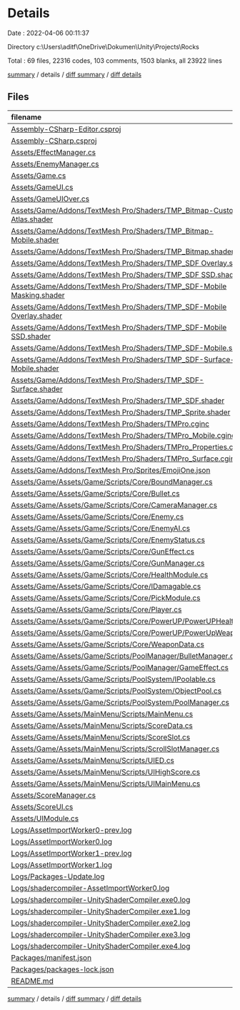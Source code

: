 # Details

Date : 2022-04-06 00:11:37

Directory c:\Users\aditf\OneDrive\Dokumen\Unity\Projects\Rocks

Total : 69 files,  22316 codes, 103 comments, 1503 blanks, all 23922 lines

[summary](results.md) / details / [diff summary](diff.md) / [diff details](diff-details.md)

## Files
| filename | language | code | comment | blank | total |
| :--- | :--- | ---: | ---: | ---: | ---: |
| [Assembly-CSharp-Editor.csproj](/Assembly-CSharp-Editor.csproj) | XML | 714 | 7 | 1 | 722 |
| [Assembly-CSharp.csproj](/Assembly-CSharp.csproj) | XML | 750 | 7 | 1 | 758 |
| [Assets/EffectManager.cs](/Assets/EffectManager.cs) | C# | 62 | 1 | 17 | 80 |
| [Assets/EnemyManager.cs](/Assets/EnemyManager.cs) | C# | 48 | 0 | 13 | 61 |
| [Assets/Game.cs](/Assets/Game.cs) | C# | 8 | 0 | 2 | 10 |
| [Assets/GameUI.cs](/Assets/GameUI.cs) | C# | 19 | 0 | 3 | 22 |
| [Assets/GameUIOver.cs](/Assets/GameUIOver.cs) | C# | 12 | 2 | 5 | 19 |
| [Assets/Game/Addons/TextMesh Pro/Shaders/TMP_Bitmap-Custom-Atlas.shader](/Assets/Game/Addons/TextMesh%20Pro/Shaders/TMP_Bitmap-Custom-Atlas.shader) | ShaderLab | 109 | 2 | 33 | 144 |
| [Assets/Game/Addons/TextMesh Pro/Shaders/TMP_Bitmap-Mobile.shader](/Assets/Game/Addons/TextMesh%20Pro/Shaders/TMP_Bitmap-Mobile.shader) | ShaderLab | 112 | 3 | 31 | 146 |
| [Assets/Game/Addons/TextMesh Pro/Shaders/TMP_Bitmap.shader](/Assets/Game/Addons/TextMesh%20Pro/Shaders/TMP_Bitmap.shader) | ShaderLab | 109 | 2 | 33 | 144 |
| [Assets/Game/Addons/TextMesh Pro/Shaders/TMP_SDF Overlay.shader](/Assets/Game/Addons/TextMesh%20Pro/Shaders/TMP_SDF%20Overlay.shader) | ShaderLab | 243 | 4 | 71 | 318 |
| [Assets/Game/Addons/TextMesh Pro/Shaders/TMP_SDF SSD.shader](/Assets/Game/Addons/TextMesh%20Pro/Shaders/TMP_SDF%20SSD.shader) | ShaderLab | 241 | 4 | 66 | 311 |
| [Assets/Game/Addons/TextMesh Pro/Shaders/TMP_SDF-Mobile Masking.shader](/Assets/Game/Addons/TextMesh%20Pro/Shaders/TMP_SDF-Mobile%20Masking.shader) | ShaderLab | 188 | 10 | 50 | 248 |
| [Assets/Game/Addons/TextMesh Pro/Shaders/TMP_SDF-Mobile Overlay.shader](/Assets/Game/Addons/TextMesh%20Pro/Shaders/TMP_SDF-Mobile%20Overlay.shader) | ShaderLab | 183 | 8 | 50 | 241 |
| [Assets/Game/Addons/TextMesh Pro/Shaders/TMP_SDF-Mobile SSD.shader](/Assets/Game/Addons/TextMesh%20Pro/Shaders/TMP_SDF-Mobile%20SSD.shader) | ShaderLab | 82 | 4 | 21 | 107 |
| [Assets/Game/Addons/TextMesh Pro/Shaders/TMP_SDF-Mobile.shader](/Assets/Game/Addons/TextMesh%20Pro/Shaders/TMP_SDF-Mobile.shader) | ShaderLab | 183 | 8 | 50 | 241 |
| [Assets/Game/Addons/TextMesh Pro/Shaders/TMP_SDF-Surface-Mobile.shader](/Assets/Game/Addons/TextMesh%20Pro/Shaders/TMP_SDF-Surface-Mobile.shader) | ShaderLab | 103 | 8 | 28 | 139 |
| [Assets/Game/Addons/TextMesh Pro/Shaders/TMP_SDF-Surface.shader](/Assets/Game/Addons/TextMesh%20Pro/Shaders/TMP_SDF-Surface.shader) | ShaderLab | 122 | 4 | 33 | 159 |
| [Assets/Game/Addons/TextMesh Pro/Shaders/TMP_SDF.shader](/Assets/Game/Addons/TextMesh%20Pro/Shaders/TMP_SDF.shader) | ShaderLab | 243 | 4 | 71 | 318 |
| [Assets/Game/Addons/TextMesh Pro/Shaders/TMP_Sprite.shader](/Assets/Game/Addons/TextMesh%20Pro/Shaders/TMP_Sprite.shader) | ShaderLab | 97 | 0 | 20 | 117 |
| [Assets/Game/Addons/TextMesh Pro/Shaders/TMPro.cginc](/Assets/Game/Addons/TextMesh%20Pro/Shaders/TMPro.cginc) | HLSL | 63 | 2 | 20 | 85 |
| [Assets/Game/Addons/TextMesh Pro/Shaders/TMPro_Mobile.cginc](/Assets/Game/Addons/TextMesh%20Pro/Shaders/TMPro_Mobile.cginc) | HLSL | 122 | 2 | 34 | 158 |
| [Assets/Game/Addons/TextMesh Pro/Shaders/TMPro_Properties.cginc](/Assets/Game/Addons/TextMesh%20Pro/Shaders/TMPro_Properties.cginc) | HLSL | 62 | 10 | 14 | 86 |
| [Assets/Game/Addons/TextMesh Pro/Shaders/TMPro_Surface.cginc](/Assets/Game/Addons/TextMesh%20Pro/Shaders/TMPro_Surface.cginc) | HLSL | 76 | 7 | 19 | 102 |
| [Assets/Game/Addons/TextMesh Pro/Sprites/EmojiOne.json](/Assets/Game/Addons/TextMesh%20Pro/Sprites/EmojiOne.json) | JSON | 155 | 0 | 2 | 157 |
| [Assets/Game/Assets/Game/Scripts/Core/BoundManager.cs](/Assets/Game/Assets/Game/Scripts/Core/BoundManager.cs) | C# | 39 | 0 | 12 | 51 |
| [Assets/Game/Assets/Game/Scripts/Core/Bullet.cs](/Assets/Game/Assets/Game/Scripts/Core/Bullet.cs) | C# | 59 | 0 | 15 | 74 |
| [Assets/Game/Assets/Game/Scripts/Core/CameraManager.cs](/Assets/Game/Assets/Game/Scripts/Core/CameraManager.cs) | C# | 14 | 0 | 7 | 21 |
| [Assets/Game/Assets/Game/Scripts/Core/Enemy.cs](/Assets/Game/Assets/Game/Scripts/Core/Enemy.cs) | C# | 39 | 0 | 10 | 49 |
| [Assets/Game/Assets/Game/Scripts/Core/EnemyAI.cs](/Assets/Game/Assets/Game/Scripts/Core/EnemyAI.cs) | C# | 94 | 0 | 28 | 122 |
| [Assets/Game/Assets/Game/Scripts/Core/EnemyStatus.cs](/Assets/Game/Assets/Game/Scripts/Core/EnemyStatus.cs) | C# | 15 | 0 | 2 | 17 |
| [Assets/Game/Assets/Game/Scripts/Core/GunEffect.cs](/Assets/Game/Assets/Game/Scripts/Core/GunEffect.cs) | C# | 15 | 0 | 5 | 20 |
| [Assets/Game/Assets/Game/Scripts/Core/GunManager.cs](/Assets/Game/Assets/Game/Scripts/Core/GunManager.cs) | C# | 76 | 0 | 33 | 109 |
| [Assets/Game/Assets/Game/Scripts/Core/HealthModule.cs](/Assets/Game/Assets/Game/Scripts/Core/HealthModule.cs) | C# | 20 | 0 | 3 | 23 |
| [Assets/Game/Assets/Game/Scripts/Core/IDamagable.cs](/Assets/Game/Assets/Game/Scripts/Core/IDamagable.cs) | C# | 7 | 0 | 2 | 9 |
| [Assets/Game/Assets/Game/Scripts/Core/PickModule.cs](/Assets/Game/Assets/Game/Scripts/Core/PickModule.cs) | C# | 20 | 0 | 3 | 23 |
| [Assets/Game/Assets/Game/Scripts/Core/Player.cs](/Assets/Game/Assets/Game/Scripts/Core/Player.cs) | C# | 48 | 1 | 9 | 58 |
| [Assets/Game/Assets/Game/Scripts/Core/PowerUP/PowerUPHealth.cs](/Assets/Game/Assets/Game/Scripts/Core/PowerUP/PowerUPHealth.cs) | C# | 16 | 0 | 4 | 20 |
| [Assets/Game/Assets/Game/Scripts/Core/PowerUP/PowerUpWeapon.cs](/Assets/Game/Assets/Game/Scripts/Core/PowerUP/PowerUpWeapon.cs) | C# | 15 | 1 | 5 | 21 |
| [Assets/Game/Assets/Game/Scripts/Core/WeaponData.cs](/Assets/Game/Assets/Game/Scripts/Core/WeaponData.cs) | C# | 27 | 0 | 6 | 33 |
| [Assets/Game/Assets/Game/Scripts/PoolManager/BulletManager.cs](/Assets/Game/Assets/Game/Scripts/PoolManager/BulletManager.cs) | C# | 45 | 0 | 8 | 53 |
| [Assets/Game/Assets/Game/Scripts/PoolManager/GameEffect.cs](/Assets/Game/Assets/Game/Scripts/PoolManager/GameEffect.cs) | C# | 19 | 0 | 4 | 23 |
| [Assets/Game/Assets/Game/Scripts/PoolSystem/IPoolable.cs](/Assets/Game/Assets/Game/Scripts/PoolSystem/IPoolable.cs) | C# | 10 | 0 | 2 | 12 |
| [Assets/Game/Assets/Game/Scripts/PoolSystem/ObjectPool.cs](/Assets/Game/Assets/Game/Scripts/PoolSystem/ObjectPool.cs) | C# | 36 | 0 | 8 | 44 |
| [Assets/Game/Assets/Game/Scripts/PoolSystem/PoolManager.cs](/Assets/Game/Assets/Game/Scripts/PoolSystem/PoolManager.cs) | C# | 38 | 0 | 9 | 47 |
| [Assets/Game/Assets/MainMenu/Scripts/MainMenu.cs](/Assets/Game/Assets/MainMenu/Scripts/MainMenu.cs) | C# | 26 | 2 | 10 | 38 |
| [Assets/Game/Assets/MainMenu/Scripts/ScoreData.cs](/Assets/Game/Assets/MainMenu/Scripts/ScoreData.cs) | C# | 49 | 0 | 10 | 59 |
| [Assets/Game/Assets/MainMenu/Scripts/ScoreSlot.cs](/Assets/Game/Assets/MainMenu/Scripts/ScoreSlot.cs) | C# | 17 | 0 | 4 | 21 |
| [Assets/Game/Assets/MainMenu/Scripts/ScrollSlotManager.cs](/Assets/Game/Assets/MainMenu/Scripts/ScrollSlotManager.cs) | C# | 45 | 0 | 15 | 60 |
| [Assets/Game/Assets/MainMenu/Scripts/UIED.cs](/Assets/Game/Assets/MainMenu/Scripts/UIED.cs) | C# | 25 | 0 | 6 | 31 |
| [Assets/Game/Assets/MainMenu/Scripts/UIHighScore.cs](/Assets/Game/Assets/MainMenu/Scripts/UIHighScore.cs) | C# | 8 | 0 | 2 | 10 |
| [Assets/Game/Assets/MainMenu/Scripts/UIMainMenu.cs](/Assets/Game/Assets/MainMenu/Scripts/UIMainMenu.cs) | C# | 8 | 0 | 2 | 10 |
| [Assets/ScoreManager.cs](/Assets/ScoreManager.cs) | C# | 18 | 0 | 3 | 21 |
| [Assets/ScoreUI.cs](/Assets/ScoreUI.cs) | C# | 17 | 0 | 4 | 21 |
| [Assets/UIModule.cs](/Assets/UIModule.cs) | C# | 29 | 0 | 7 | 36 |
| [Logs/AssetImportWorker0-prev.log](/Logs/AssetImportWorker0-prev.log) | Log | 7,507 | 0 | 242 | 7,749 |
| [Logs/AssetImportWorker0.log](/Logs/AssetImportWorker0.log) | Log | 7,209 | 0 | 240 | 7,449 |
| [Logs/AssetImportWorker1-prev.log](/Logs/AssetImportWorker1-prev.log) | Log | 685 | 0 | 24 | 709 |
| [Logs/AssetImportWorker1.log](/Logs/AssetImportWorker1.log) | Log | 1,427 | 0 | 46 | 1,473 |
| [Logs/Packages-Update.log](/Logs/Packages-Update.log) | Log | 45 | 0 | 4 | 49 |
| [Logs/shadercompiler-AssetImportWorker0.log](/Logs/shadercompiler-AssetImportWorker0.log) | Log | 2 | 0 | 2 | 4 |
| [Logs/shadercompiler-UnityShaderCompiler.exe0.log](/Logs/shadercompiler-UnityShaderCompiler.exe0.log) | Log | 6 | 0 | 4 | 10 |
| [Logs/shadercompiler-UnityShaderCompiler.exe1.log](/Logs/shadercompiler-UnityShaderCompiler.exe1.log) | Log | 4 | 0 | 3 | 7 |
| [Logs/shadercompiler-UnityShaderCompiler.exe2.log](/Logs/shadercompiler-UnityShaderCompiler.exe2.log) | Log | 4 | 0 | 3 | 7 |
| [Logs/shadercompiler-UnityShaderCompiler.exe3.log](/Logs/shadercompiler-UnityShaderCompiler.exe3.log) | Log | 4 | 0 | 3 | 7 |
| [Logs/shadercompiler-UnityShaderCompiler.exe4.log](/Logs/shadercompiler-UnityShaderCompiler.exe4.log) | Log | 4 | 0 | 3 | 7 |
| [Packages/manifest.json](/Packages/manifest.json) | JSON | 43 | 0 | 1 | 44 |
| [Packages/packages-lock.json](/Packages/packages-lock.json) | JSON | 374 | 0 | 1 | 375 |
| [README.md](/README.md) | Markdown | 2 | 0 | 1 | 3 |

[summary](results.md) / details / [diff summary](diff.md) / [diff details](diff-details.md)